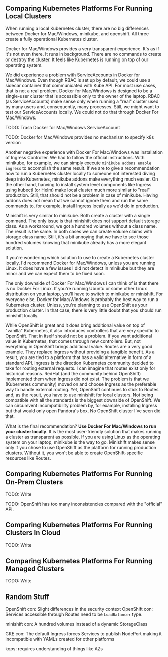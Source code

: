 ## Comparing Kubernetes Platforms For Running Local Clusters

When running a local Kubernetes cluster, there are no big differences between Docker for Mac/Windows, minikube, and openshift. All three create a fully operational Kubernetes cluster.

Docker for Mac/Windows provides a very transparent experience. It's as if it's not even there. It runs in background. There are no commands to create or destroy the cluster. It feels like Kubernetes is running on top of our operating system.

We did experience a problem with ServiceAccounts in Docker for Mac/Windows. Even though RBAC is set up by default, we could use a sidecar container that communicated with Kube API. For most use cases, that is not a real problem. Docker for Mac/Windows is designed to be a single-user cluster that is accessible only to the owner of the laptop. RBAC (as ServiceAccounts) make sense only when running a "real" cluster used by many users and, consequently, many processes. Still, we might want to test our ServiceAccounts locally. We could not do that through Docker For Mac/Windows.

TODO: Trash Docker for Mac/Windows ServiceAccount

TODO: Docker for Mac/Windows provides no mechanism to specify k8s version

Another negative experience with Docker For Mac/Windows was installation of Ingress Controller. We had to follow the official instructions. With minikube, for example, we can simply execute `minikube addons enable ingress` to accomplish the same result. If we are to give a recommendation how to run a Kubernetes cluster locally to someone not interested diving deep into Kubernetes, minikube addons make everything much easier. On the other hand, hanving to install system level components like Ingress using kubectl (or Helm) make local cluster much more similar to "real" production. Still, that should not be a problem in case of minikube. Having addons does not mean that we cannot ignore them and run the same commands to, for example, install Ingress locally as we'd do in production.

Minishift is very similar to minikube. Both create a cluster with a single command. The only issue is that minishift does not support default storage class. As a workaround, we got a hundred volumes without a class name. The result is the same. In both cases we can create volume claims with storage class name. Still, it's a bit annoying that we have to see those hundred volumes knowing that minikube already has a more elegant solution.

If you're wondering which solution to use to create a Kubernetes cluster locally, I'd recommend Docker for Mac/Windows, unless you are running Linux. It does have a few issues I did not detect in minikube but they are minor and we can expect them to be fixed soon.

The only downside of Docker For Mac/Windows I can think of is that there is no Docker For Linux. If you're running Ubuntu or some other Linux distribution on your laptop, you'll have to switch to minikube or minishift. For everyone else, Docker for Mac/Windows is probably the best way to run a Kubernetes cluster. Unless, you're planning to use OpenShift as your production cluster. In that case, there is very little doubt that you should run minishift locally.

While OpenShift is great and it does bring additional value on top of "vanilla" Kubernetes, it also introduces controllers that are very specific to OpenShift. That in itself should not be a problem. If you want additional value in Kubernetes, that comes through new controllers. But, not everything in OpenShift brings additional value. Routes are a very good example. They replace Ingress without providing a tangible benefit. As a result, you are tied to a platform that has a valid alternative in form of a standard API. Ingress is the direction Kubernetes community decided to take for routing external requests. I can imagine that routes exist only for historical reasons. RedHat (and the community behind OpenShift) implemented them when Ingress did not exist. The problem is that we (Kubernetes community) moved on and choose Ingress as the preferable way to handle external routing. Yet, OpenShift continues to stick to Routes and, as the result, you have to use minishift for local clusters. Not being compatible with all the standards is the biggest downside of OpenShift. We can circumvent incompatibility problem by, for example, installing Ingress but that would only open Pandora's box. No OpenShift cluster I've seen did that.

What is the final recommendation? **Use Docker For Mac/Windows to run your cluster locally**. It is the most user-friendly solution that makes running a cluster as transparent as possible. If you are using Linux as the operating system on your laptop, minikube is the way to go. Minishift makes sense only if you chose to use OpenShift as the platform for running production clusters. Without it, you won't be able to create OpenShift-specific resources like Routes.

## Comparing Kubernetes Platforms For Running On-Prem Clusters

TODO: Write

TODO: OpenShift has too many inconsistencies compared with the "official" API.

## Comparing Kubernetes Platforms For Running Clusters In Cloud

TODO: Write

## Comparing Kubernetes Platforms For Running Managed Clusters

TODO: Write

## Random Stuff

OpenShift con: Slight differences in the security context
OpenShift con: Services accessible through Routes need to be `LoadBalancer` type.

minishift con: A hundred volumes instead of a dynamic StorageClass

GKE con: The default Ingress forces Services to publish NodePort making it incompatible with YAMLs created for other platforms

kops: requires understanding of things like AZs